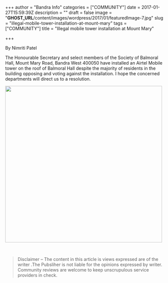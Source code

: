 +++
author = "Bandra Info"
categories = ["COMMUNITY"]
date = 2017-01-27T15:59:39Z
description = ""
draft = false
image = "__GHOST_URL__/content/images/wordpress/2017/01/featuredImage-7.jpg"
slug = "illegal-mobile-tower-installation-at-mount-mary"
tags = ["COMMUNITY"]
title = "Illegal mobile tower installation at Mount Mary"

+++


<p dir="auto">By Nimriti Patel</p>
<p dir="auto"><span>The Honourable Secretary and select members of the Society of Balmoral Hall, Mount Mary Road, Bandra West 400050 have installed an Airtel Mobile tower on the roof of Balmoral Hall despite the majority of residents in the building opposing and voting against the installation. I hope the concerned departments will direct us to a resolution.</span></p>
<p><img loading="lazy" src="https://i0.wp.com/bandra.info/wp-content/uploads/2017/01/IMG_2704.jpg?resize=500%2C500&#038;ssl=1"  align="middle" width="500" height="500" class="aligncenter" data-recalc-dims="1"></p>
<p>&nbsp;</p>
<blockquote><p>Disclaimer &#8211; The content in this article is views expressed are of the writer .The Pubsliher is not liable for the opinions expressed by writer. Community reviews are welcome to keep unscrupulous service providers in check.</p></blockquote>



